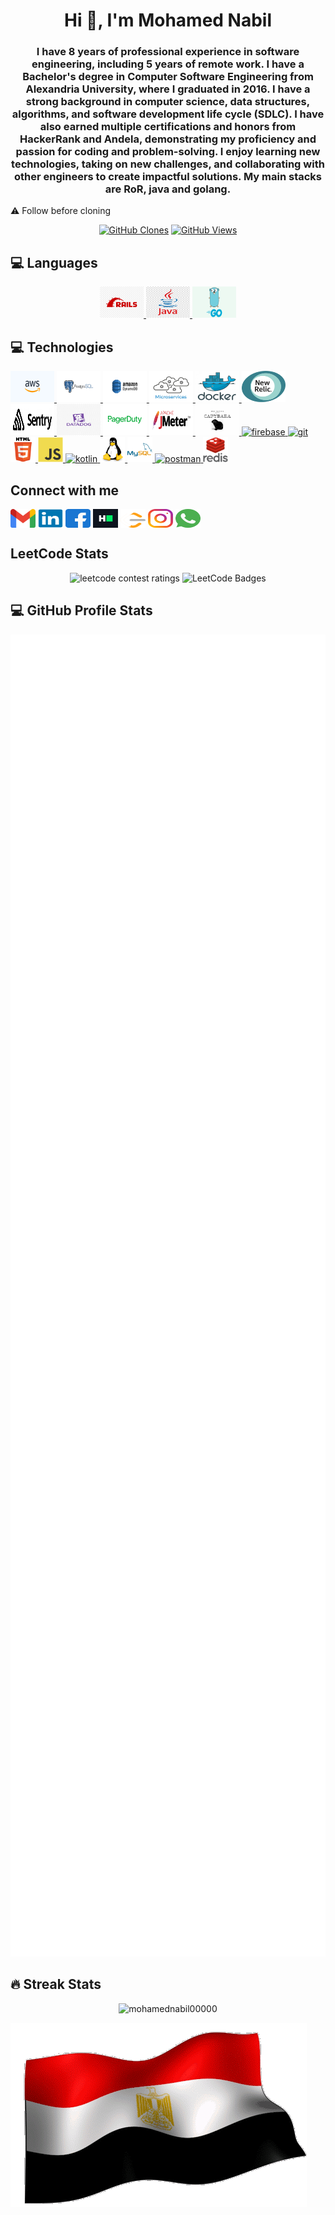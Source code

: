 


<h1 align="center">Hi 👋, I'm Mohamed Nabil</h1>
<h3 align="center">I have 8 years of professional experience in software engineering, including 5 years of remote work. I have a Bachelor's degree in Computer Software Engineering from Alexandria University, where I graduated in 2016. I have a strong background in computer science, data structures, algorithms, and software development life cycle (SDLC). I have also earned multiple certifications and honors from HackerRank and Andela, demonstrating my proficiency and passion for coding and problem-solving. I enjoy learning new technologies, taking on new challenges, and collaborating with other engineers to create impactful solutions. My main stacks are RoR, java and golang.
</h3>


<span align="center">
⚠️ Follow before cloning

 
[![GitHub Clones](https://img.shields.io/badge/dynamic/json?color=success&label=Clone&query=count&url=https://gist.githubusercontent.com/mohamednabil00000/e4119240fabc54ffb5f068609ceea856/raw/clone.json&logo=github)](https://github.com/MShawon/github-clone-count-badge)
[![GitHub Views](https://img.shields.io/badge/dynamic/json?color=success&label=views&query=count&url=https://gist.githubusercontent.com/mohamednabil00000/e4119240fabc54ffb5f068609ceea856/raw/views.json&logo=github)](https://github.com/mohamednabil00000/mohamednabil00000)
 
</span>
 
## 💻 Languages
<p align="center">
	<a href="https://www.ruby-lang.org/en/"> <img src="/images/programming_languages/ruby_on_rails.png" alt="rubyonrails" width="70" height="50"/> </a>
	<a href="https://www.java.com/en/"> <img src="/images/programming_languages/java.jpeg" alt="java" width="70" height="50"/> </a> 
	<a href="https://go.dev/"> <img src="/images/programming_languages/golang.png" alt="golang" width="70" height="50"/> </a> 
</p>

## 💻 Technologies
<p align="left">
<a href="https://aws.amazon.com/"> <img src="/images/technologies/aws.png" alt="aws" width="70" height="50"/> </a> 
<a href="https://www.postgresql.org/"> <img src="/images/technologies/postgres.png" alt="postgres" width="70" height="50"/> </a> 
<a href="https://aws.amazon.com/pm/dynamodb"> <img src="/images/technologies/dynamodb.png" alt="dynamodb" width="70" height="50"/> </a> 
<a href="https://microservices.io/"> <img src="/images/technologies/microservices.jpeg" alt="microservices" width="70" height="50"/> </a> 
<a href="https://www.docker.com/"> <img src="/images/technologies/docker.png" alt="docker" width="70" height="50"/> </a> 
<a href="https://newrelic.com/"> <img src="/images/technologies/newrelic.png" alt="newrelic" width="70" height="50"/> </a> 
<a href="https://sentry.io/branding/"> <img src="/images/technologies/sentry.png" alt="sentry" width="70" height="50"/> </a> 
<a href="https://www.datadoghq.com/"> <img src="/images/technologies/datadog.jpg" alt="datadog" width="70" height="50"/> </a> 
<a href="https://www.pagerduty.com/"> <img src="/images/technologies/pagerduty.png" alt="pagerduty" width="70" height="50"/> </a> 
<a href="https://jmeter.apache.org/"> <img src="/images/technologies/jmeter.webp" alt="jmeter" width="70" height="50"/> </a> 
<a href="https://teamcapybara.github.io/capybara/"> <img src="/images/technologies/capybara.png" alt="capybara" width="70" height="50"/> </a> 
<a href="https://firebase.google.com/" target="_blank" rel="noreferrer"> <img src="https://www.vectorlogo.zone/logos/firebase/firebase-icon.svg" alt="firebase" width="70" height="50"/> </a> 
<a href="https://git-scm.com/" target="_blank" rel="noreferrer"> <img src="https://www.vectorlogo.zone/logos/git-scm/git-scm-icon.svg" alt="git" width="40" height="40"/> </a> 
<a href="https://www.w3.org/html/" target="_blank" rel="noreferrer"> <img src="https://raw.githubusercontent.com/devicons/devicon/master/icons/html5/html5-original-wordmark.svg" alt="html5" width="40" height="40"/> </a> 
<a href="https://developer.mozilla.org/en-US/docs/Web/JavaScript" target="_blank" rel="noreferrer"> <img src="https://raw.githubusercontent.com/devicons/devicon/master/icons/javascript/javascript-original.svg" alt="javascript" width="40" height="40"/> </a> 
<a href="https://kotlinlang.org" target="_blank" rel="noreferrer"> <img src="https://www.vectorlogo.zone/logos/kotlinlang/kotlinlang-icon.svg" alt="kotlin" width="40" height="40"/> </a> 
<a href="https://www.linux.org/" target="_blank" rel="noreferrer"> <img src="https://raw.githubusercontent.com/devicons/devicon/master/icons/linux/linux-original.svg" alt="linux" width="40" height="40"/> </a> 
<a href="https://www.mysql.com/" target="_blank" rel="noreferrer"> <img src="https://raw.githubusercontent.com/devicons/devicon/master/icons/mysql/mysql-original-wordmark.svg" alt="mysql" width="40" height="40"/> </a>  
<a href="https://postman.com" target="_blank" rel="noreferrer"> <img src="https://www.vectorlogo.zone/logos/getpostman/getpostman-icon.svg" alt="postman" width="40" height="40"/> </a> 
<a href="https://redis.io" target="_blank" rel="noreferrer"> <img src="https://raw.githubusercontent.com/devicons/devicon/master/icons/redis/redis-original-wordmark.svg" alt="redis" width="40" height="40"/> </a> </p>

##  Connect with me

<p align="left">
	
<a href="https://mail.google.com/mail/?view=cm&fs=1&to=mohamednabil00000@gmail.com" target="blank"><img align="center" src="/images/social/gmail.webp" alt="m-nabil-a184125b" height="30" width="40" /></a>
<a href="https://www.linkedin.com/in/m-nabil-a184125b/" target="blank"><img align="center" src="/images/social/linkedin.svg" alt="m-nabil-a184125b" height="30" width="40" /></a>
<a href="https://www.facebook.com/mohamednabil00000" target="blank"><img align="center" src="/images/social/facebook.svg" alt="mohamednabil00000" height="30" width="40" /></a>
<a href="https://www.hackerrank.com/profile/mohamednabil4186" target="blank"><img align="center" src="/images/social/hackerrank.svg" alt="mohamednabil4186" height="30" width="40" /></a>
<a href="https://leetcode.com/mohamednabil00000/" target="blank"><img align="center" src="/images/social/leet-code.svg" alt="mohamednabil00000" height="30" width="40" /></a>
<a href="https://www.instagram.com/mohamednabil00000" target="blank"><img align="center" src="/images/social/instagram.svg" alt="mohamednabil00000" height="30" width="40" /></a>
<a href="https://wa.me/201022732119" target="blank"><img align="center" src="/images/social/whatsapp.svg" alt="01022732119" height="30" width="40" /></a>


</p>

## LeetCode Stats
<p align="center">
  <img src="https://leetcard.jacoblin.cool/mohamednabil00000?ext=contest&theme=unicorn" alt="leetcode contest ratings" />
  <img src="https://leetcode-badge-showcase.vercel.app/api?username=mohamednabil00000" alt="LeetCode Badges"/>
</p>

 
## 💻 GitHub Profile Stats

<p align="center">
	<img width="625em" src="./github-metrics.svg" />
</p>



## 🔥 Streak Stats
	
<p align="center"><img src="https://github-readme-streak-stats.herokuapp.com/?user=mohamednabil00000&theme=tokyonight_duo" alt="mohamednabil00000"  /></p>


<p><img src="/images/egypt.gif" /></p>
	
